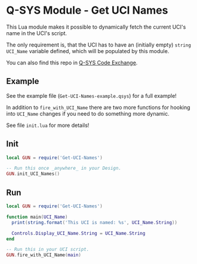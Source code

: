 # Q-SYS Module - Get UCI Names

This Lua module makes it possible to dynamically fetch the current UCI's name in the UCI's script.

The only requirement is, that the UCI has to have an (initially empty) `string UCI_Name` variable defined,
which will be populated by this module.

You can also find this repo in [Q-SYS Code Exchange](https://developers.qsc.com/s/exchange/developer-repo/a3YTO000002HTE92AO/get-uci-names).

## Example

See the example file (`Get-UCI-Names-example.qsys`) for a full example!

In addition to `fire_with_UCI_Name` there are two more functions for hooking
into `UCI_Name` changes if you need to do something more dynamic.

See file `init.lua` for more details!

## Init
```lua
local GUN = require('Get-UCI-Names')

-- Run this once _anywhere_ in your Design.
GUN.init_UCI_Names()
```

## Run
```lua
local GUN = require('Get-UCI-Names')

function main(UCI_Name)
  print(string.format('This UCI is named: %s', UCI_Name.String))

  Controls.Display_UCI_Name.String = UCI_Name.String
end

-- Run this in your UCI script.
GUN.fire_with_UCI_Name(main)

```
